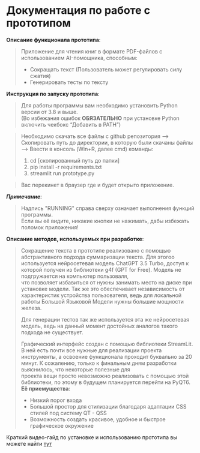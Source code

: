 # Документация по работе с прототипом

**Описание функционала прототипа**:
> Приложение для чтения книг в формате PDF-файлов с использованием AI-помощника, способным:
> + Сокращать текст (Пользователь может регулировать силу сжатия)
> + Генерировать тесты по тексту

**Инструкция по запуску прототипа**: <br>
> Для работы программы вам необходимо установить Python версии от 3.8 и выше. <br>
> (Во избежания ошибок **ОБЯЗАТЕЛЬНО** при установке Python включить чекбокс “Добавить в PATH”)

> Необходимо скачать все файлы с github репозитория -->  Скопировать путь до директории, в которую были скачаны файлы --> Ввести в консоль (Win+R, далее cmd) команды: <br>
> 1. cd [скопированный путь до папки] <br>
> 2. pip install -r requirements.txt <br>
> 3. streamlit run prototype.py <br>

> Вас перекинет в браузер где и будет открыто приложение. <br>

***Примечание***: <br>
> Надпись "RUNNING" справа сверху означает выполнения функций программы.  
> Если вы её видите, никакие кнопки не нажимать, дабы избежать поломок приложения!

**Описание методов, используемых при разработке**: <br>
> Сокращение текста в прототипе реализовано с помощью абстрактивного подхода суммаризации текста. Для этогоо используется нейросетевая модель ChatGPT 3.5 Turbo, доступ к которой получен из библиотеки g4f (GPT for Free). Модель не подгружается на компьютер пользоваля, <br>
> что позволяет избавиться от нужны занимать место на диске при установке модели. Так же это обеспечивает независимость от характеристик устройства пользователя, ведь для локальной работы Большой Языковой Модели нужны большие мощности железа. <br>
>
> Для генерации тестов так же используется эта же нейросетевая модель, ведь на данный момент достойных аналогов такого подхода не существует.
>
> Графический интерфейс создан с помощью библиотеки StreamLit. В ней есть почти все нужные для реализации проекта инструменты, а освоение функционала проходит буквально за 20 минут. К сожалению, только к финальным дням разработки выяснилось, что некоторые полезные для <br>
> проекта вещи просто невозможно реализовать с помощью этой библиотеки, по этому в будущем планируется перейти на PyQT6. <br>
> **Её приемущества**:
>   + Низкий порог входа
>   + Большой простор для стилизации благодаря адаптации CSS стилей под систему QT - QSS
>   + Возможность создать красивое, удобное и быстрое графическое окружение

Краткий видео-гайд по установке и использованию прототипа вы можете найти [тут](Ссылка)
